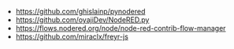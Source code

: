 - https://github.com/ghislainp/pynodered
- https://github.com/oyajiDev/NodeRED.py
- https://flows.nodered.org/node/node-red-contrib-flow-manager
- https://github.com/miraclx/freyr-js
